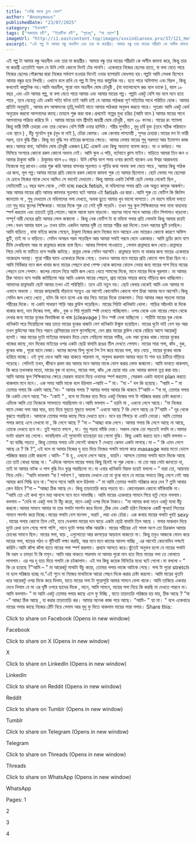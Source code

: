 ```yaml
---
title: "সেক্সি মাকে চুদে ভোগ"
author: "Anonymous"
publishedDate: "23/07/2025"
category: "ইনসেস্ট"
tags: ["অজাচার চটি", "ইরোটিক চটি", "গৃহবধূ", "মা ছেলে"]
imageUrl: "http://i1.eastcontent.top/images/xxxindiansex.pro/37/121_Hot_indian_minimal.jpg"
excerpt: "এই গল্প টা আমার বন্ধু অভ্রনীল এবং তার মা জয়শ্রীর। আমার বন্ধু তার মায়ের শরীরটা কে অসীম কামনা করে, কিন্তু তার মা জয়শ্রী এতোটাই সরল যে উনি সেটা কোনো দিনই টের পাননি। একেবারে নিজের ছেলের হাতে, বা বলা যেতে..."
---
```


এই গল্প টা আমার বন্ধু অভ্রনীল এবং তার মা জয়শ্রীর। আমার বন্ধু তার মায়ের শরীরটা কে অসীম কামনা করে, কিন্তু তার মা জয়শ্রী এতোটাই সরল যে উনি সেটা কোনো দিনই টের পাননি। একেবারে নিজের ছেলের হাতে, বা বলা যেতে পারে নিজের ছেলের পৌরুষের দ্বারা নিজের সর্বনাশ হওয়ার দিনেই ওনার ব্যাপারটা বোধগম্য হয়।গল্পটা আমি লেখক হিসেবে আমার বন্ধুর হয়ে লিখছি। এখানে বলে রাখি যে গল্প টা বিন্দু মাত্র কাল্পনিক নয়। হতে পারে অবিশাস্য এবং বিরল , কিন্তু কখনোই কাল্পনিক নয়।আমি অভ্রনীল, পুরো নাম অভ্রনীল ঘোষ চৌধুরী , (মা ভালোবেসে রুদ্র বলে ডাকে ), বয়স ১৮ বছর ,এবং এটা আমার গল্প, বা বলা যেতে পারে আমার এবং আমার মায়ের গল্প। গল্পটা একটু বেশি বড় বলে মনে হতে পারে , তবে যেহেতু এটা একটা সত্যি ঘটনা তাই আমি চাই যে আমার পাঠকরা পূর্ণ সত্যিটার সাথে পরিচিত হোক। আমার প্রতিটা অনুভূতি , আমার রস আস্বাদনের তৃপ্তি,সবটাই যাতে আমার পাঠকরা অনুভব করতে পারে। সুতরাং আমি একটু ধোর্য অনুরোধ করবো আপনাদের কাছে।তাহলে শুরু করা যাক।প্রথমেই গল্পের মুখ্য চরিত্র (আমি বাদে ) আমার মায়ের সাথে আপনাদের পরিচয় করিয়ে দি । আমার মায়ের নাম শ্রীমতি জয়শ্রী ঘোষ চৌধুরী , বয়স ৩৮ বৎসর। গায়ের রং শ্যামলা কিন্তু ভারী মিষ্টি চেহারা এবং তার থেকেও বেশি মিষ্টি ওনার হাসিটা। শরীর সুগঠিত , মৃদু চর্বি যুক্ত (তবে সঠিক পরিমানে এবং স্থানে ) , উঁচু সুডৌল বুক (দুধ বা মাই ), চৌরা কোমর। এক কোথায় লাস্যময়ী , সুন্দর চেহারা।মায়ের মন টা ভারী সরল, তবে বুদ্ধি তীক্ন। কিন্তু যত বুদ্ধি সব বাইরের জগতের ক্ষেত্রে। আমার বেলায় মায়ের শুধু সরলতা আর ইমোশন কাজ করে।আমার বাবা, অনির্বান ঘোষ চৌধুরী একজন LIC এজেন্ট এবং কিছু অন্যান্য ব্যবসা করে। মা ও কর্মরত। সব মিলিয়ে সংসারে কোনো রকম কোনো অভাব নেই। আমি স্কুল এ পড়ি, বর্তমানে ক্লাস নাইন। বাড়িতে আমরা তিন জন ও আমার ঠাকুমা থাকি । ঠাকুমার বয়স ৮০ বছর। উনি বেশির ভাগ সময় ওনার রুমেই থাকেন এবং ঈশ্বর আরাধনায় নিজেকে মগ্ন রাখেন।এবার শুরু করি আমার বাসনার সূত্রপাত ও পূর্তির কথা অথবা বলা যেতে পারে , আমার কিছু পাঠক এর জন্য, মূল গল্প।আমার মায়ের প্রতি কোনো রকম কোনো কামনা শুরু তে আমার ছিলোনা। ছোট বেলায় সব ছেলেরা যে চোখে নিজের মাকে দেখে আমিও সে ভাবেই দেখতাম। কিন্তু আমার একটা বৈশিষ্ট ছোট বেলার থেকেই ছিল , মোটামোটি ১২ বছর বয়স থেকে , সেটা হচ্ছে neck fetish, বা মহিলাদের গলার প্রতি এক অদ্ভুত কামুক আকর্ষণ। আর আমার মায়ের প্রতি আমার কামনার সূত্রপাত ঘটে আমার এই fetish এর দ্বারা।.আমি শুরু তে ফেটিশ কি জিনিস জানতাম না , শুধু দেখতাম যে মহিলাদের গলা দেখতে, অথবা ছুতে আমার খুব ভালো লাগতো। সে বয়সে মহিলা বলতে তো শুধু মাত্র স্কুলের শিক্ষিকারা। মায়ের দিকে শুরু তে সেই দৃষ্টি পড়েনি। তখন শুধু স্কুল শিক্ষিকাদের গলা নানা বাহানায় স্পর্শ করতাম এবং তাতেই তৃপ্তি পেতাম।আস্তে আস্তে বয়স বাড়লো। বয়সের সাথে সাথে আমার যৌন পিপাসাও বাড়লো। সম্পূর্ণ নারী দেহের প্রতি আমার লোভ জন্মালো । কিন্তু নেক ফেটিশ টা বা মহিলা গলার প্রতি লোভটা কিন্তু আমার রয়েই গেল।যখন আমার বয়স ১৮ তখন হটাৎ একদিন আমার দৃষ্টি তে মায়ের শরীর ধরা দিলো।তখন গরমের ছুটি চলছিল। আমি বাড়িতে , বাবা বাইরে কাজে গেছেন, ঠাকুমা নিজের রুমে নিজের মনে আছেন এবং মায়েরও কোনো কারণে অফিস ছুটি, তাই মা ও বাড়িতে। সেদিন অসম্ভব গরম পড়েছিল আর আমরা সবাই গরমে ঘেমে একাকার। আমি ড্রয়িং রুমে বসে টিভি দেখছিলাম আর মা রান্নাঘরে কাজে ব্যস্ত ছিল। আমার পিপাসা পাওয়াতে , গেলাম রান্নাঘরে জল খেতে।রান্নাঘরে গিয়ে দেখি মা মাটিতে বসে সবজি কাটছে। রান্নার লোক সেদিন আসেনি। রান্নাঘরে ফ্যান না থাকার জন্য মায়ের একেবারে নাজেহাল অবস্থা। পুরো শরীর ঘামে একেবারে ভিজে গেছে। তখনও আমার মনে মায়ের প্রতি কোনো পাপ চিন্তা ছিল না। আমি নির্বিকার মনে জল খাবার জন্য মায়ের পেছনে রাখা শেল্ফ থেকে জালের বোতল নেবার জন্য মায়ের পাশ দিয়ে মায়ের পেছনে চলে গেলাম। জলের বোতল নিয়ে আমি জল খেতে খেতে সামনের দিকে, মানে মায়ের দিকে ঘুরলাম। মা আমার ঠিক সামনে বসে সবজি কাটছিলো আর আমি একদম মায়ের পেছনে, প্রায় মায়ের পাছার কাছে দাঁড়িয়ে জল খাচ্ছিলাম।আমাদের রান্নাঘরটা ছোট আমার তখন এই পরিস্থিতি। তবে এটা নতুন নয়। ছোট বেলার থেকেই আমি এবং আমার মা এভাবে অভ্যস্ত । মায়ের কাছাকাছি দাঁড়ানো সত্ত্বেও এর আগেই কোনোদিন কোনো পাপ চিন্তা আমার মনে আসেনি।কিন্তু সেদিন জল খেতে খেতে , হটাৎ কি মনে হলো এক বার নিচে মায়ের দিকে তাকালাম। নিচে আমার নজর পড়লো মায়ের শরীরের দিকে। মা একটা সাধারণ শাড়ি আর ব্লাউস পড়েছিল। মায়ের পিঠটা খানিকটা খোলা। শাড়ির আঁচলটা বা দিকে থাকার জন্য, দান দিকের গলা, কাঁধ , বুক ও পিঠ পুরোটা স্পষ্ট দেখতে পাচ্ছিলাম। ওপর থেকে এবং মায়ের পেছন থেকে দেখার জন্য মায়ের বুকের বিভাজিকা বা খাজ (cleavage ) টাও স্পষ্ট দেখা যাচ্ছিলো । শাড়ীটা মায়ের বুক থেকে খানিকটা সরে গিয়েছিলো আর তাতে মায়ের বুকের খাজটা বেশ খানিকটা উন্মুক্ত হয়েছিল। মায়ের দুটো মাই বেশ বড় আর তখন ব্লাউসের আর নিচে পরনে ব্রেসিয়ারের চাপে ফুলেছিলো, যেন প্রায় মায়ের ব্লাউস থেকে বেরিয়ে আসে আরেকটু হলেই। আর মায়ের দুটো মাইয়ের মাঝখান দিয়ে নেমে গেছিলো মায়ের গভীর, এবং লম্বা বুকের খাজ।মায়ের বুকের খাজের কাছে ,দান দিকের মাইয়ের ওপর একটা ছোট্ট বাদামি রঙের তীল দেখতে পেলাম। মায়ের সারা গলা, কাঁধ , বুক, বুকের খাজ , পুরো ঘামে ভেজা। ঘামের জলের বিন্দু গুলো টপ টপ করে মায়ের গলা, ঘাড় বেয়ে , মায়ের বুকের খাজে হারিয়ে যাচ্ছে। ওই দৃশ্য দেখে আমি আর থাকতে পারলাম না, অনুভব করলাম আমার বাড়া টা শক্ত হয় ঠাটিয়ে দাঁড়িয়ে পড়েছে। সেদিনই তখন, জীবনে প্রথম বার আমার মনে আমার মাকে ভোগ করার লোভ জন্মালো। আমি ভাবতে থাকলাম, কি করে তখনকার মতো, মায়ের বুক না হলেও, মায়ের গলা, কাঁধ ,কে ছোয়া যায় এবং আমার কামনা তৃপ্ত করা যায়। আমি আমার স্কুল শিক্ষিকাদের ক্ষেত্রে যেরকম বাহানা দিয়ে ওনাদের স্পর্শ করতাম , সেরকম একটা বাহানা plan করতে থাকলাম মনে মনে।. এক সময় আমি মাকে বলে উঠলাম –আমি – ” মা। ”মা -” বল কি হয়েছে। ”আমি – ” মা তোমার গলায় কি একটা আছে.”মা- ” আমার গলায় ? আমার গলায় আবার কি থাকবে ?”আমি – “না মা, তোমার গলায় কি একটা লেগে আছে ”মা- “কোই ” , বলে মা নিজের হাত দিয়ে একটু নিজের গলা টা পরিষ্কার করার চেষ্টা করলো। এদিকে আমি তো নিজেকে সামলাতে পারছিলাম না।আমি বললাম – ” হয়নি মা , এখনো লেগে আছে। ”মা নিজের ঘামে ভেজা গলা আর ঘাড়, হাত দিয়ে মুছতে মুছতে বললো ” এখনো আছে ? কি লেগে আছে রে ?”আমি -” দূর থেকে বুঝতে পারছিনা। আমাকে তোমার গলার কাছে গিয়ে দেখতে হবে। মনে হয় পিঁপড়ে বা এমনি নোংরা। আমি তোমার গলার কাছে এসে দেখবো মা , কি লেগে আছে ? ”মা – “আচ্ছা থাক লেগে। আমার গলায় কি লেগে আছে না আছে, তোকে দেখতে হবে না। তুই পড়তে বসগে , যা। শুধু পড়ায় ফাঁকি দেয়া। সকাল থেকে তো পড়তেই বসলি না।আমার মনটা খারাপ হয় গেলো। ভাবছিলাম এই সুযোগটা হাতছাড়া হয় গেলো বুঝি। কিছু একটা করতে হবে।আমি বললাম – ” হ্যা যাচ্ছি পড়তে , কিন্তু তোমার গলায় ওটা লেগেই থাকবে ? দেখতে কেমন একটা লাগছে।মা – ” কি এমন লেগে আছে রে ? কি ?”, এই বলে মা আবার নিজের দু হাত দিয়ে নিজের গলাটা ভালো করে masasge করার মতো ডোলে পরিষ্কার করার চেষ্টা করলো ।আমি- ” উ হু , এখনো লেগে আছে , যায়নি। আসলে তোমার গলাটা ঘামে ভিজে আছে তো তাই বোধয় যাচ্ছে না। ”এদিকে আসলে মায়ের গলায় কিছু ছিলই না শুরু থেকে। মা তো আর সেটা জানতো না, তাই মা আমার নাটক ও পাপ বুদ্ধি টাও বুঝ্তে পারছিলো না।মা এবার খানিকটা বিরক্ত হয়েই বললো – ” দারা তো, আয়নায় গিয়ে দেখি। ”আমি ভাবলাম “যা ! সর্বনাশ ! , আয়নায় দেখলে তো মা বুঝে যাবে যে মায়ের গলাতে কিছু লেগে নেই আর আমার কার্য সিদ্ধি হবে না।”সাথে সাথে আমি বলে উঠলাম -” মা আমি তোমার গলাটা পরিষ্কার করে দেব ? তুমি আবার কেন উঠবে ?”মা – “আচ্ছা ঠিক আছে দে। কিন্তু তাড়াতাড়ি করে পড়তে যা। কোনোরকম কোনো ফাঁকিবাজি না। ”আমি তো এই কথা শুনে মহা আনন্দে মনে মনে লাফাচ্ছি। আমি মায়ের একেবারে সামনে গিয়ে হাটু গেড়ে বসলাম।বললাম – “দেখি মা একটু গলা টা উঁচু করো, মানে একটু ওপর দিকে টাকাও। ”মা আমার কথা মতন একটু মাথা উঁচু করলো।আমার সামনে আমার মা তার গলাটা সমর্পন করে দিলো ,ঠিক যেন একটি হরিণ নিজেকে একটি ক্ষুধার্ত সিংহের সামনে সমর্পন করে দিচ্ছে।মায়ের গলাটা বেশ মাংসল , ভরাট , লম্বা এবং চৌরা। এক কথায় মায়ের গলাটা খুবই sexy . মায়ের গলায় কোনো তিল নেই, তবে দেখলাম মায়ের দান ঘাড়ে একটা ছোট্ট বাদামি তিল আছে । গলার মাঝখান দিয়ে দুটো রেখা চলে গেছে পাশা পাশি , মানে দুটো গলার ভাঁজ আরকি। মায়ের শরীরের এই সমস্ত অংশ তো চিরকাল আমার চোখের সামনে ছিল। মায়ের গলা, ঘাড় , এগুলোতো আর কাপড়ের আড়ালে থাকতো না। কিন্তু তবুও আজকে যেমন করে মায়ের গলা, ঘাড়ের গঠন ও খুঁটিনাটি লক্ষ্য করছি, আর মনে মনে কামের আনন্দ পাচ্ছি , এর আগেই কোনোদিন লক্ষ্যই করিনি।আমি কাঁপা কাঁপা হাতে মায়ের গলা স্পর্শ করলাম। প্রথমে আসতে করে।ছুঁতেই অনুভব হলো যে মায়ের গলাটা কি নরম ও চামড়া টা কি মসৃন। আমি আর থাকতে পারলাম না আমার পুরো দান হাত দিয়ে মায়ের গলা তে বোলাতে লাগলাম। এর পর দু হাত দিয়ে গলাটা কে চটকালাম। এই সব কিছু কয়েক মিনিটের মধ্যে ঘটে গেলো।মা বললো – ” কি রে হয়েছে ?”আমি – ” মা আরেকটু মাথাটা উঁচু করো, তোমার গলার ভাজে আটকে গেছে। গলা টা পুরো stretch না হলে পরিষ্কার হচ্ছে না.”এই শুনে মা নিজের মাথাটাকে আরো পেছন দিকে করার চেষ্টা করলো। আমি মায়ের থুতনি ধরে আরেকটু ওপর দিকে করে দিলাম, যাতে মায়ের গলা টা পুরোপুরি আমার সামনে মেলা থাকে। আমি তাকিয়ে একবার দেখে নিলাম যে মা এর দৃষ্টি ওপরে ছাদের দিকে , মানে, আমি সামনে, মায়ের গলা নিয়ে কি করছি মা দেখতে পারবে না।আমি বললাম- ” মা আমি একটু তোমার গলার কাছে এসে ফু দিচ্ছি , যাতে তাড়াতড়ি পরিষ্কার হয় যায়, ঠিক আছে ? ”মা -” আচ্ছা ঠিক আছে , যা করার তাড়াতাড়ি কর। আমার অনেক কাজ পরে আছে। ”আমি- ” হ্যা মা। ” বলে একেবারে মায়ের গলার কাছে নিজের ঠোঁট নিয়ে গেলাম আর মৃদু ফু দিতে থাকলাম মায়ের সারা গলায়।
Share this:


Click to share on Facebook (Opens in new window)


Facebook




Click to share on X (Opens in new window)


X




Click to share on LinkedIn (Opens in new window)


LinkedIn




Click to share on Reddit (Opens in new window)


Reddit




Click to share on Tumblr (Opens in new window)


Tumblr




Click to share on Telegram (Opens in new window)


Telegram




Click to share on Threads (Opens in new window)


Threads




Click to share on WhatsApp (Opens in new window)


WhatsApp


Pages: 
1
 
2
 
3
 
4
